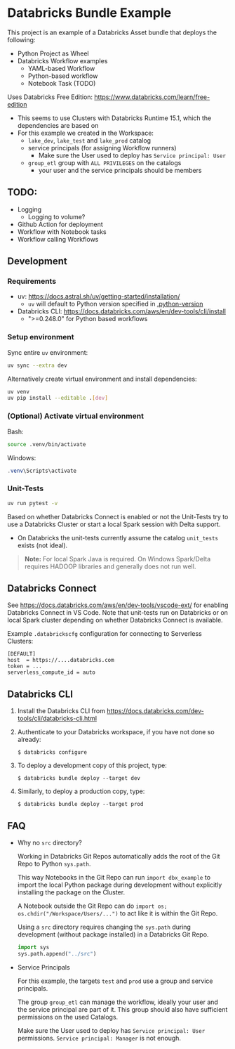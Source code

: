 # Databricks Bundle Example

This project is an example of a Databricks Asset bundle that deploys the following:

* Python Project as Wheel
* Databricks Workflow examples
   * YAML-based Workflow
   * Python-based workflow
   * Notebook Task (TODO)

Uses Databricks Free Edition: https://www.databricks.com/learn/free-edition
* This seems to use Clusters with Databricks Runtime 15.1, which the dependencies are based on
* For this example we created in the Workspace:
   * `lake_dev`, `lake_test` and `lake_prod` catalog
   * service principals (for assigning Workflow runners)
      * Make sure the User used to deploy has `Service principal: User`
   * `group_etl` group with `ALL PRIVILEGES` on the catalogs
      * your user and the service principals should be members

## TODO:

* Logging
   * Logging to volume?
* Github Action for deployment
* Workflow with Notebook tasks
* Workflow calling Workflows

## Development

### Requirements

* uv: https://docs.astral.sh/uv/getting-started/installation/
   * `uv` will default to Python version specified in [.python-version](.python-version)
* Databricks CLI: https://docs.databricks.com/aws/en/dev-tools/cli/install
   * ">=0.248.0" for Python based workflows

### Setup environment

Sync entire `uv` environment:
```bash
uv sync --extra dev
```

Alternatively create virtual environment and install dependencies:
```bash
uv venv
uv pip install --editable .[dev]
```

### (Optional) Activate virtual environment

Bash:
```bash
source .venv/bin/activate
```

Windows:
```powershell
.venv\Scripts\activate
```

### Unit-Tests

```bash
uv run pytest -v
```

Based on whether Databricks Connect is enabled or not the Unit-Tests try to use a Databricks Cluster or start a local Spark session with Delta support.
* On Databricks the unit-tests currently assume the catalog `unit_tests` exists (not ideal).

> **Note:** For local Spark Java is required. On Windows Spark/Delta requires HADOOP libraries and generally does not run well.

## Databricks Connect

See https://docs.databricks.com/aws/en/dev-tools/vscode-ext/ for enabling Databricks Connect in VS Code. Note that unit-tests run on Databricks or on local Spark cluster depending on whether Databricks Connect is available.

Example `.databrickscfg` configuration for connecting to Serverless Clusters:
```
[DEFAULT]
host  = https://....databricks.com
token = ...
serverless_compute_id = auto
```

## Databricks CLI

1. Install the Databricks CLI from https://docs.databricks.com/dev-tools/cli/databricks-cli.html

2. Authenticate to your Databricks workspace, if you have not done so already:
    ```
    $ databricks configure
    ```

3. To deploy a development copy of this project, type:
    ```
    $ databricks bundle deploy --target dev
    ```

4. Similarly, to deploy a production copy, type:
   ```
   $ databricks bundle deploy --target prod
   ```

## FAQ

* Why no `src` directory?

   Working in Databricks Git Repos automatically adds the root of the Git Repo to Python `sys.path`.

   This way Notebooks in the Git Repo can run `import dbx_example` to import the local Python package during development without explicitly installing the package on the Cluster.

   A Notebook outside the Git Repo can do `import os; os.chdir("/Workspace/Users/...")` to act like it is within the Git Repo.

   Using a `src` directory requires changing the `sys.path` during development (without package installed) in a Databricks Git Repo.
   ```python
   import sys
   sys.path.append("../src")
   ```
* Service Principals

   For this example, the targets `test` and `prod` use a group and service principals.

   The group `group_etl` can manage the workflow, ideally your user and the service principal are part of it. This group should also have sufficient permissions on the used Catalogs.

   Make sure the User used to deploy has `Service principal: User` permissions. `Service principal: Manager` is not enough.
